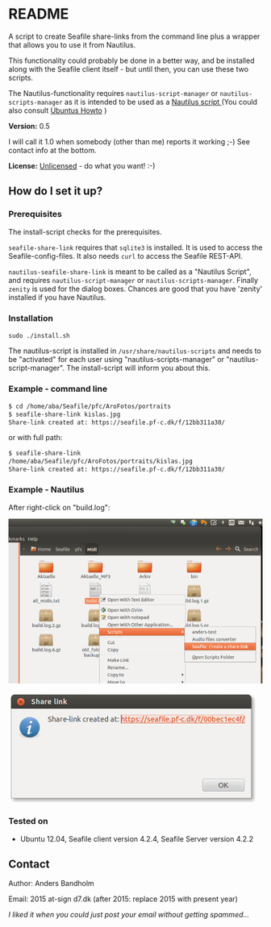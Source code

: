 README
======

A script to create Seafile share-links from the command line plus a
wrapper that allows you to use it from Nautilus.

This functionality could probably be done in a better way, and be installed
along with the Seafile client itself - but until then, you can use these two
scripts.

The Nautilus-functionality requires `nautilus-script-manager` or
`nautilus-scripts-manager` as it is intended to be used as a
[Nautilus script ](http://g-scripts.sourceforge.net/) (You could also
consult [Ubuntus Howto](https://help.ubuntu.com/community/NautilusScriptsHowto) )

**Version:** 0.5

I will call it 1.0 when somebody (other than me) reports it working ;-)
See contact info at the bottom.

**License:** [Unlicensed](http://unlicense.org/) - do what you want! :-)


How do I set it up?
-------------------

### Prerequisites ###

The install-script checks for the prerequisites.

`seafile-share-link` requires that `sqlite3` is installed.
It is used to access the Seafile-config-files. It also needs `curl`
to access the Seafile REST-API.

`nautilus-seafile-share-link` is meant to be called as a "Nautilus Script",
and requires `nautilus-script-manager` or `nautilus-scripts-manager`.
Finally `zenity` is used for the dialog boxes. Chances are good that you
have 'zenity' installed if you have Nautilus.

### Installation ###

    sudo ./install.sh

The nautilus-script is installed in `/usr/share/nautilus-scripts` and needs to
be "activated" for each user using "nautilus-scripts-manager" or "nautilus-script-manager".
The install-script will inform you about this.

### Example - command line ###

    $ cd /home/aba/Seafile/pfc/AroFotos/portraits
    $ seafile-share-link kislas.jpg
    Share-link created at: https://seafile.pf-c.dk/f/12bb311a30/

or with full path:

    $ seafile-share-link /home/aba/Seafile/pfc/AroFotos/portraits/kislas.jpg
    Share-link created at: https://seafile.pf-c.dk/f/12bb311a30/


### Example - Nautilus ###

After right-click on "build.log":




![In Nautilus](README-pix/Screenshot-seafile-share-link.png)



![Result](README-pix/Screenshot-seafile-share-link-dialog.png)


### Tested on ###

  * Ubuntu 12.04, Seafile client version 4.2.4, Seafile Server version 4.2.2


Contact
-------

Author: Anders Bandholm

Email: 2015 at-sign d7.dk (after 2015: replace 2015 with present year)

*I liked it when you could just post your email without getting spammed...*
